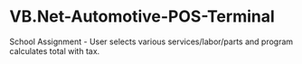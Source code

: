 # VB.Net-Automotive-POS-Terminal
School Assignment - User selects various services/labor/parts 
and program calculates total with tax.
